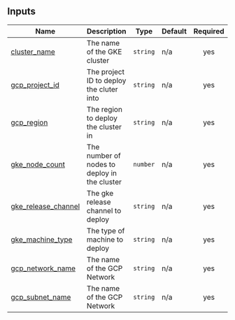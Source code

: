 <!-- BEGIN_TF_DOCS -->
## Inputs

| Name | Description | Type | Default | Required |
|------|-------------|------|---------|:--------:|
| <a name="input_cluster_name"></a> [cluster\_name](#input\_cluster\_name) | The name of the GKE cluster | `string` | n/a | yes |
| <a name="input_gcp_project_id"></a> [gcp\_project\_id](#input\_gcp\_project\_id) | The project ID to deploy the cluter into | `string` | n/a | yes |
| <a name="input_gcp_region"></a> [gcp\_region](#input\_gcp\_region) | The region to deploy the cluster in | `string` | n/a | yes |
| <a name="input_gke_node_count"></a> [gke\_node\_count](#input\_gke\_node\_count) | The number of nodes to deploy in the cluster | `number` | n/a | yes |
| <a name="input_gke_release_channel"></a> [gke\_release\_channel](#input\_gke\_release\_channel) | The gke release channel to deploy | `string` | n/a | yes |
| <a name="input_gke_machine_type"></a> [gke\_machine\_type](#input\_gke\_machine\_type) | The type of machine to deploy | `string` | n/a | yes |
| <a name="input_gcp_network_name"></a> [gcp\_network\_name](#input\_gcp\_network\_name) | The name of the GCP Network | `string` | n/a | yes |
| <a name="input_gcp_subnet_name"></a> [gcp\_subnet\_name](#input\_gcp\_subnet\_name) | The name of the GCP Network | `string` | n/a | yes |
<!-- END_TF_DOCS -->